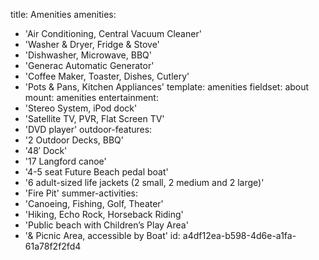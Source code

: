 title: Amenities
amenities:
  - 'Air Conditioning, Central Vacuum Cleaner'
  - 'Washer & Dryer, Fridge & Stove'
  - 'Dishwasher, Microwave, BBQ'
  - 'Generac Automatic Generator'
  - 'Coffee Maker, Toaster, Dishes, Cutlery'
  - 'Pots & Pans, Kitchen Appliances'
template: amenities
fieldset: about
mount: amenities
entertainment:
  - 'Stereo System, iPod dock'
  - 'Satellite TV, PVR, Flat Screen TV'
  - 'DVD player'
outdoor-features:
  - '2 Outdoor Decks, BBQ'
  - '48′ Dock'
  - '17 Langford canoe'
  - '4-5 seat Future Beach pedal boat'
  - '6 adult-sized life jackets (2 small, 2 medium and 2 large)'
  - 'Fire Pit'
summer-activities:
  - 'Canoeing, Fishing, Golf, Theater'
  - 'Hiking, Echo Rock, Horseback Riding'
  - 'Public beach with Children’s Play Area'
  - '& Picnic Area, accessible by Boat'
id: a4df12ea-b598-4d6e-a1fa-61a78f2f2fd4
